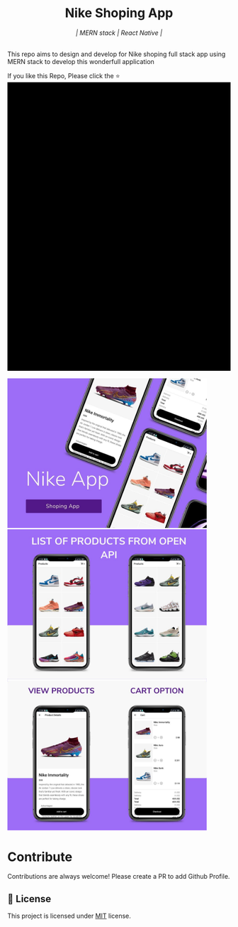 <h1 align="center">Nike Shoping App</h1>
<p align="center"><i>| MERN stack | React Native |</i></p>

<br>
This repo aims to design and develop for Nike shoping full stack app using MERN stack to develop this wonderfull application



If you like this Repo, Please click the :star:
<img height="650px" src="https://github.com/RaamVijith/react-streaming-app-task/blob/main/src/assets/demo-video.gif"/>

<img width="450px;" src="https://github.com/RaamVijith/Nike_MERN_App/blob/main/Assets/nike%20app%20image%20(2).jpg?raw=true"/>
<img width="450px;" src="https://github.com/RaamVijith/Nike_MERN_App/blob/main/Assets/nike%20app%20image%20(3).jpg?raw=true"/>
<img width="450px;" src="https://github.com/RaamVijith/Nike_MERN_App/blob/main/Assets/nike%20app%20image%20(1).jpg?raw=true"/>




# Contribute

Contributions are always welcome! Please create a PR to add Github Profile.

## :pencil: License

This project is licensed under [MIT](https://opensource.org/licenses/MIT) license.

